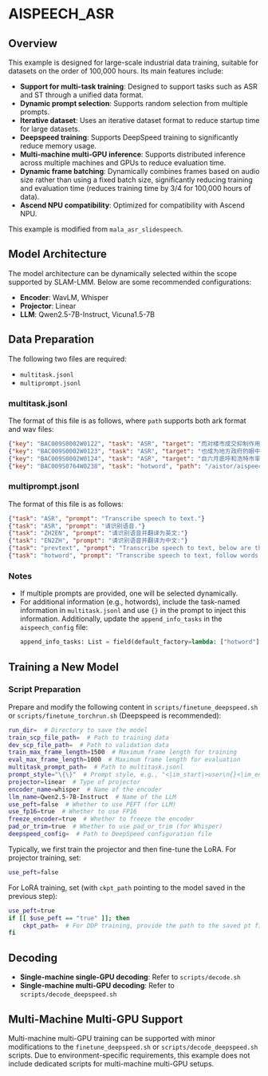 # AISPEECH_ASR

## Overview

This example is designed for large-scale industrial data training, suitable for datasets on the order of 100,000 hours. Its main features include:
- **Support for multi-task training**: Designed to support tasks such as ASR and ST through a unified data format.
- **Dynamic prompt selection**: Supports random selection from multiple prompts.
- **Iterative dataset**: Uses an iterative dataset format to reduce startup time for large datasets.
- **Deepspeed training**: Supports DeepSpeed training to significantly reduce memory usage.
- **Multi-machine multi-GPU inference**: Supports distributed inference across multiple machines and GPUs to reduce evaluation time.
- **Dynamic frame batching**: Dynamically combines frames based on audio size rather than using a fixed batch size, significantly reducing training and evaluation time (reduces training time by 3/4 for 100,000 hours of data).
- **Ascend NPU compatibility**: Optimized for compatibility with Ascend NPU.

This example is modified from `mala_asr_slidespeech`.

## Model Architecture

The model architecture can be dynamically selected within the scope supported by SLAM-LMM. Below are some recommended configurations:
- **Encoder**: WavLM, Whisper
- **Projector**: Linear
- **LLM**: Qwen2.5-7B-Instruct, Vicuna1.5-7B

## Data Preparation

The following two files are required:
- `multitask.jsonl`
- `multiprompt.jsonl`

### multitask.jsonl

The format of this file is as follows, where `path` supports both ark format and wav files:
```json
{"key": "BAC009S0002W0122", "task": "ASR", "target": "而对楼市成交抑制作用最大的限购", "path": "/aistor/aispeech/hpc_stor01/group/asr/mandarin/aishell-1/asr/train/data/data_wav.1.ark:17"}
{"key": "BAC009S0002W0123", "task": "ASR", "target": "也成为地方政府的眼中钉", "path": "/aistor/aispeech/hpc_stor01/group/asr/mandarin/aishell-1/asr/train/data/data_wav.1.ark:191758"}
{"key": "BAC009S0002W0124", "task": "ASR", "target": "自六月底呼和浩特市率先宣布取消限购后", "path": "/aistor/aispeech/hpc_stor01/group/asr/mandarin/aishell-1/asr/train/data/data_wav.1.ark:315339"}
{"key": "BAC009S0764W0238", "task": "hotword", "path": "/aistor/aispeech/hpc_stor01/group/asr/mandarin/aishell-1/asr/test/data/data_wav.1.ark:17343733", "target": "形成一批具有国际竞争力的中国企业", "hotword": "中国"}
```

### multiprompt.jsonl

The format of this file is as follows:
```json
{"task": "ASR", "prompt": "Transcribe speech to text."}
{"task": "ASR", "prompt": "请识别语音."}
{"task": "ZH2EN", "prompt": "请识别语音并翻译为英文:"}
{"task": "EN2ZH", "prompt": "请识别语音并翻译为中文:"}
{"task": "prevtext", "prompt": "Transcribe speech to text, below are the previous historical transcription texts:{}."}
{"task": "hotword", "prompt": "Transcribe speech to text, follow words may occur:{}."}
```

### Notes
- If multiple prompts are provided, one will be selected dynamically.
- For additional information (e.g., hotwords), include the task-named information in `multitask.jsonl` and use `{}` in the prompt to inject this information. Additionally, update the `append_info_tasks` in the `aispeech_config` file:
  ```python
  append_info_tasks: List = field(default_factory=lambda: ["hotword"])
  ```

## Training a New Model

### Script Preparation

Prepare and modify the following content in `scripts/finetune_deepspeed.sh` or `scripts/finetune_torchrun.sh` (Deepspeed is recommended):
```bash
run_dir=  # Directory to save the model
train_scp_file_path=  # Path to training data
dev_scp_file_path=  # Path to validation data
train_max_frame_length=1500  # Maximum frame length for training
eval_max_frame_length=1000  # Maximum frame length for evaluation
multitask_prompt_path=  # Path to multitask.jsonl
prompt_style="\{\}"  # Prompt style, e.g., "<|im_start|>user\n{}<|im_end|>\n<|im_start|>assistant\n" or "USER: {}\n ASSISTANT:"
projector=linear  # Type of projector
encoder_name=whisper  # Name of the encoder
llm_name=Qwen2.5-7B-Instruct  # Name of the LLM
use_peft=false  # Whether to use PEFT (for LLM)
use_fp16=true  # Whether to use FP16
freeze_encoder=true  # Whether to freeze the encoder
pad_or_trim=true  # Whether to use pad_or_trim (for Whisper)
deepspeed_config=  # Path to DeepSpeed configuration file
```

Typically, we first train the projector and then fine-tune the LoRA. For projector training, set:
```bash
use_peft=false
```

For LoRA training, set (with `ckpt_path` pointing to the model saved in the previous step):
```bash
use_peft=true
if [[ $use_peft == "true" ]]; then
    ckpt_path=  # For DDP training, provide the path to the saved pt file; for DeepSpeed training, convert mp_rank_00_model_states.pt to model.pt using the `scripts/transcribe_deepspeed_to_pt.py` script
fi
```

## Decoding

- **Single-machine single-GPU decoding**: Refer to `scripts/decode.sh`
- **Single-machine multi-GPU decoding**: Refer to `scripts/decode_deepspeed.sh`

## Multi-Machine Multi-GPU Support

Multi-machine multi-GPU training can be supported with minor modifications to the `finetune_deepspeed.sh` or `scripts/decode_deepspeed.sh` scripts. Due to environment-specific requirements, this example does not include dedicated scripts for multi-machine multi-GPU setups.